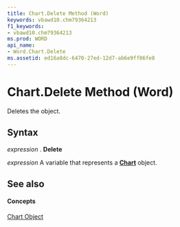 ```yaml
---
title: Chart.Delete Method (Word)
keywords: vbawd10.chm79364213
f1_keywords:
- vbawd10.chm79364213
ms.prod: WORD
api_name:
- Word.Chart.Delete
ms.assetid: ed16a8dc-6470-27ed-12d7-ab6e9ff06fe8
---
```



# Chart.Delete Method (Word)

Deletes the object.


## Syntax

 _expression_ . **Delete**

 _expression_ A variable that represents a **[Chart](chart-object-word.md)** object.


## See also


#### Concepts


[Chart Object](chart-object-word.md)

